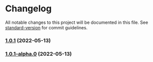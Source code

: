 # Changelog

All notable changes to this project will be documented in this file. See [standard-version](https://github.com/conventional-changelog/standard-version) for commit guidelines.

### [1.0.1](https://github.com/1000yea/eslint-config/compare/v1.0.1-alpha.0...v1.0.1) (2022-05-13)

### [1.0.1-alpha.0](///compare/v1.0.0-alpha.1...v1.0.1-alpha.0) (2022-05-13)
